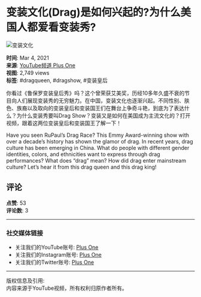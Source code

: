 # 变装文化(Drag)是如何兴起的?为什么美国人都爱看变装秀?

![变装文化](https://yt3.ggpht.com/dluBCFSpC300_qcZruVmaqBWyUr4K3V90tssXfDRDexZqhuZO4rJ3cZJhBaiY9BzhNtmpdo-II8=s48-c-k-c0x00ffffff-no-rj)

**时间**: Mar 4, 2021  
**来源**: [YouTube频道 Plus One](https://www.youtube.com/channel/UCeK2hNNqWtrZSoj8KMqLM1w)  
**视图**: 2,749 views  
**标签**: #dragqueen, #dragshow, #变装皇后  

你看过《鲁保罗变装皇后秀》吗？这个曾荣获艾美奖，历经10多年久盛不衰的节目向人们展现变装秀的无穷魅力。在中国，变装文化也逐渐兴起。不同性别、肤色、族裔以及取向的变装皇后和变装国王们在舞台上争奇斗艳，到底为了表达什么？为什么变装秀要叫Drag Show？变装又是如何在美国成为主流文化的？打开视频，跟着这两位变装皇后和变装国王了解一下！  

Have you seen RuPaul’s Drag Race? This Emmy Award-winning show with over a decade’s history has shown the glamor of drag. In recent years, drag culture has been emerging in China. What do people with different gender identities, colors, and ethnicities want to express through drag performances? What does “drag” mean? How did drag enter mainstream culture? Let’s hear it from this drag queen and this drag king! 

## 评论

**点赞**: 53  
**评论数**: 3  

---

### 社交媒体链接

- 关注我们的YouTube账号: [Plus One](https://www.youtube.com/c/plusonestory)  
- 关注我们的Instagram账号: [Plus One](https://www.instagram.com/plusonestory)  
- 关注我们的Twitter账号: [Plus One](https://twitter.com/PlusOneStory)  

---  

版权信息及引用:  
内容来源于YouTube视频，所有权利归原作者所有。
<!-- tcd_original_link https://www.youtube.com/watch?v=62QURtJDeVo -->
